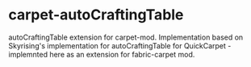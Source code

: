# carpet-autoCraftingTable
autoCraftingTable extension for carpet-mod. Implementation based on Skyrising's implementation for autoCraftingTable for QuickCarpet - implemnted here as an extension for fabric-carpet mod.
